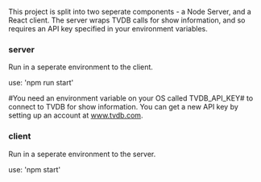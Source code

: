 ﻿This project is split into two seperate components - a Node Server, and a React client.  The server wraps TVDB calls for show information, and so requires an API key specified in your environment variables.

### server

Run in a seperate environment to the client.

use: 'npm run start'

#You need an environment variable on your OS called TVDB_API_KEY# to connect to TVDB for show information.  You can get a new API key by setting up an account at www.tvdb.com.

### client

Run in a seperate environment to the server.

use: 'npm start'


